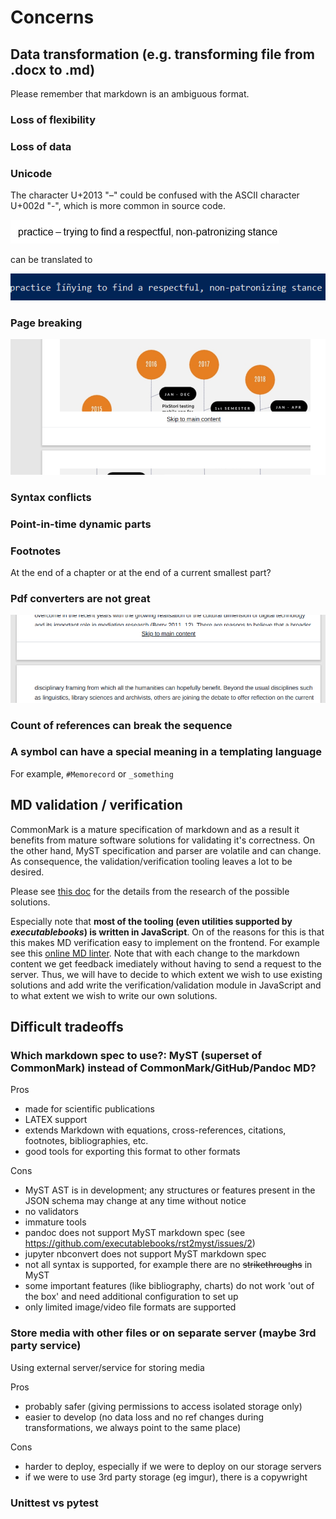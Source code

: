 # Concerns

## Data transformation (e.g. transforming file from .docx to .md)

Please remember that markdown is an ambiguous format.

### Loss of flexibility

### Loss of data

### Unicode

The character U+2013 "–" could be confused with the ASCII character U+002d "-", which is more common in source code.

![Alt text](concerns_unicode_mojibake_1.png)

can be translated to

![Alt text](concerns_unicode_mojibake_2.png)

### Page breaking

![Alt text](concerns_page_breaking.png)

### Syntax conflicts

### Point-in-time dynamic parts

### Footnotes

At the end of a chapter or at the end of a current smallest part?

### Pdf converters are not great

![Alt text](concerns_pdf_tools.png)

### Count of references can break the sequence

### A symbol can have a special meaning in a templating language

For example, `#Memorecord` or `_something`

## MD validation / verification

CommonMark is a mature specification of markdown and as a result it benefits from mature software solutions for validating it's correctness. On the other hand, MyST specification and parser are volatile and can change. As consequence, the validation/verification tooling leaves a lot to be desired. 

Please see [this doc](https://github.com/C2DH/digital-monography/blob/develop/src/md_verifier/README.md) for the details from the research of the possible solutions.

Especially note that **most of the tooling (even utilities supported by _executablebooks_) is written in JavaScript**.
On of the reasons for this is that this makes MD verification easy to implement on the frontend. For example see this [online MD linter](https://dlaa.me/markdownlint/).
Note that with each change to the markdown content we get feedback imediately without having to send a request to the server.
Thus, we will have to decide to which extent we wish to use existing solutions and add write the verification/validation module in JavaScript and to what extent we wish to write our own solutions.

## Difficult tradeoffs

### Which markdown spec to use?: MyST (superset of CommonMark) instead of CommonMark/GitHub/Pandoc MD?

Pros
* made for scientific publications
* LATEX support
* extends Markdown with equations, cross-references, citations, footnotes, bibliographies, etc.
* good tools for exporting this format to other formats

Cons
* MyST AST is in development; any structures or features present in the JSON schema may change at any time without notice
* no validators
* immature tools
* pandoc does not support MyST markdown spec (see https://github.com/executablebooks/rst2myst/issues/2)
* jupyter nbconvert does not support MyST markdown spec
* not all syntax is supported, for example there are no ~~strikethroughs~~ in MyST
* some important features (like bibliography, charts) do not work 'out of the box' and need additional configuration to set up
* only limited image/video file formats are supported

### Store media with other files or on separate server (maybe 3rd party service)

Using external server/service for storing media

Pros
* probably safer (giving permissions to access isolated storage only)
* easier to develop (no data loss and no ref changes during transformations, we always point to the same place)

Cons
* harder to deploy, especially if we were to deploy on our storage servers
* if we were to use 3rd party storage (eg imgur), there is a copywright 

### Unittest vs pytest
